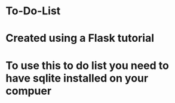 # To-Do-List
# Created using a Flask tutorial
# To use this to do list you need to have sqlite installed on your compuer

